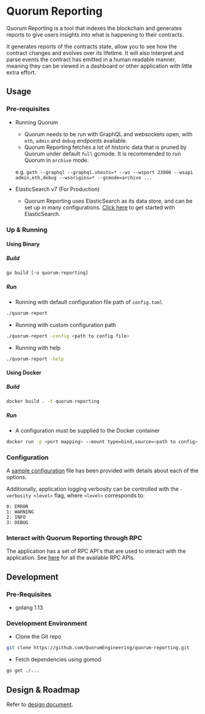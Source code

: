 # Quorum Reporting

Quorum Reporting is a tool that indexes the blockchain and generates reports to 
give users insights into what is happening to their contracts.

It generates reports of the contracts state, allow you to see how the contract changes and evolves
over its lifetime. It will also interpret and parse events the contract has emitted in a human
readable manner, meaning they can be viewed in a dashboard or other application with little extra
effort.

## Usage 

### Pre-requisites

- Running Quorum
    - Quorum needs to be run with GraphQL and websockets open, with `eth`, `admin` and `debug` endpoints available.
    - Quorum Reporting fetches a lot of historic data that is pruned by Quorum under default `full` gcmode. It is recommended to run Quorum in `archive` mode.
    
    e.g. `geth --graphql --graphql.vhosts=* --ws --wsport 23000 --wsapi admin,eth,debug --wsorigins=* --gcmode=archive ...`

- ElasticSearch v7 (For Production)
    - Quorum Reporting uses ElasticSearch as its data store, and can be set up in many configurations.
        [Click here](https://www.elastic.co/guide/en/elasticsearch/reference/current/getting-started.html) to get started with ElasticSearch.

### Up & Running

#### Using Binary

##### Build

```bash
go build [-o quorum-reporting]
```

##### Run

- Running with default configuration file path of `config.toml`
```bash
./quorum-report
```
- Running with custom configuration path
```bash
./quorum-report -config <path to config file>
```
- Running with help
```bash
./quorum-report -help
```

#### Using Docker

##### Build
```bash
docker build . -t quorum-reporting
```

##### Run

- A configuration must be supplied to the Docker container
```bash
docker run -p <port mapping> --mount type=bind,source=<path to config>,target=/config.toml quorum-reporting:latest
```

### Configuration

A [sample configuration](./config.sample.toml) file has been provided with details about each of the options.

Additionally, application logging verbosity can be controlled with the `-verbosity <level>` flag, where `<level>`
 corresponds to:
```
0: ERROR
1: WARNING
2: INFO
3: DEBUG
```

### Interact with Quorum Reporting through RPC

The application has a set of RPC API's that are used to interact with the application. See [here](core/rpc/README.md) for all the available RPC APIs.

## Development

### Pre-Requisites

- golang 1.13

### Development Environment

- Clone the Git repo
```bash
git clone https://github.com/QuorumEngineering/quorum-reporting.git
```
- Fetch dependencies using gomod
```bash
go get ./...
```

## Design & Roadmap

Refer to [design document](design.md).